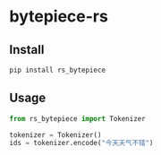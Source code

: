 # bytepiece-rs

## Install

```bash
pip install rs_bytepiece
```

## Usage

```python
from rs_bytepiece import Tokenizer

tokenizer = Tokenizer()
ids = tokenizer.encode("今天天气不错")
```